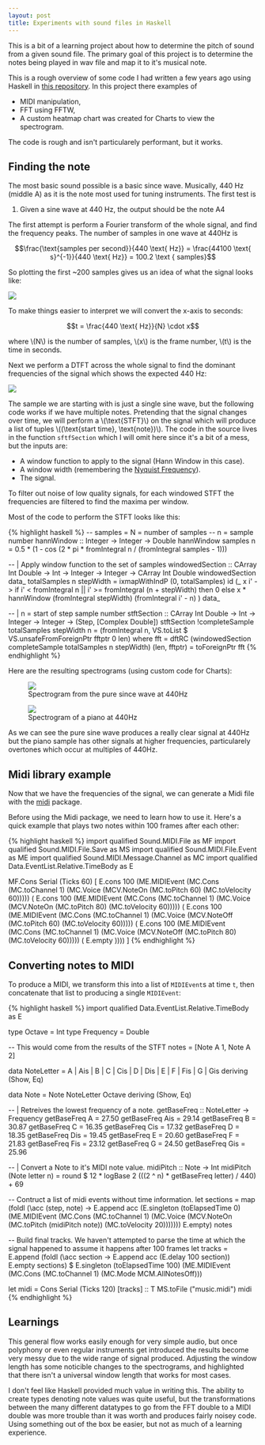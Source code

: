 ```yaml
---
layout: post
title: Experiments with sound files in Haskell
---
```


This is a bit of a learning project about how to determine the pitch of sound from a given sound file. The primary goal of this project is to determine the notes being played in wav file and map it to it's musical note.

<!--end excerpt-->

This is a rough overview of some code I had written a few years ago using Haskell in [this repository](https://github.com/Deadleg/music-listener). In this project there examples of

- MIDI manipulation,
- FFT using FFTW,
- A custom heatmap chart was created for Charts to view the spectrogram.

The code is rough and isn't particularely performant, but it works.

## Finding the note

The most basic sound possible is a basic since wave. Musically, 440 Hz (middle A) as it is the note most used for tuning instruments. The first test is

1. Given a sine wave at 440 Hz, the output should be the note A4

The first attempt is perform a Fourier transform of the whole signal, and find the frequency peaks. The number of samples in one wave at 440Hz is

$$\frac{\text{samples per second}}{440 \text{ Hz}} = \frac{44100 \text{ s}^{-1}}{440 \text{ Hz}} = 100.2 \text { samples}$$

So plotting the first ~200 samples gives us an idea of what the signal looks like:

<img src="{{ site.url }}/assets/images/signal.svg" class="img-fluid"/>

To make things easier to interpret we will convert the x-axis to seconds:

$$t = \frac{440 \text{ Hz}}{N} \cdot x$$

where \\(N\\) is the number of samples, \\(x\\) is the frame number, \\(t\\) is the time in seconds. 

Next we perform a DTFT across the whole signal to find the dominant frequencies of the signal which shows the expected 440 Hz:

<img src="{{ site.url }}/assets/images/fft.svg" class="img-fluid"/>

The sample we are starting with is just a single sine wave, but the following code works if we have multiple notes. Pretending that the signal changes over time, we will perform a \\(\text{STFT}\\) on the signal which will produce a list of tuples \\((\text{start time}, \text{note})\\). The code in the source lives in the function `sftfSection` which I will omit here since it's a bit of a mess, but the inputs are:

- A window function to apply to the signal (Hann Window in this case).
- A window width (remembering the [Nyquist Frequency](https://en.wikipedia.org/wiki/Nyquist_frequency)).
- The signal.

To filter out noise of low quality signals, for each windowed STFT the frequencies are filtered to find the maxima per window. 

Most of the code to perform the STFT looks like this:

{% highlight haskell %}
-- samples = N = number of samples
-- n = sample number
hannWindow :: Integer -> Integer -> Double
hannWindow samples n =
  0.5 * (1 - cos (2 * pi * fromIntegral n / (fromIntegral samples - 1)))

-- | Apply window function to the set of samples
windowedSection
  :: CArray Int Double -> Int -> Integer -> Integer -> CArray Int Double
windowedSection data_ totalSamples n stepWidth = ixmapWithIndP
  (0, totalSamples)
  id
  (\_ x i' -> if i' < fromIntegral n || i' >= fromIntegral (n + stepWidth)
    then 0
    else x * hannWindow (fromIntegral stepWidth) (fromIntegral i' - n)
  )
  data_

-- | n = start of step sample number
stftSection
  :: CArray Int Double -> Int -> Integer -> Integer -> (Step, [Complex Double])
stftSection !completeSample totalSamples stepWidth n =
  (fromIntegral n, VS.toList $ VS.unsafeFromForeignPtr fftptr 0 len)
 where
  fft = dftRC (windowedSection completeSample totalSamples n stepWidth)
  (len, fftptr) = toForeignPtr fft
{% endhighlight %}

Here are the resulting spectrograms (using custom code for Charts):

<figure class="figure">
    <img src="{{ site.url }}/assets/images/pure-sine-wave-440.png" class="img-fluid"/>
    <figcaption class="figure-caption text-center">Spectrogram from the pure since wave at 440Hz</figcaption>
</figure>

<figure class="figure">
    <img src="{{ site.url }}/assets/images/piano-440.png" class="img-fluid"/>
    <figcaption class="figure-caption text-center">Spectrogram of a piano at 440Hz</figcaption>
</figure>

As we can see the pure sine wave produces a really clear signal at 440Hz but the piano sample has other signals at higher frequencies, particularely overtones which occur at multiples of 440Hz. 

## Midi library example

Now that we have the frequencies of the signal, we can generate a Midi file with the [midi](https://hackage.haskell.org/package/midi) package. 

Before using the Midi package, we need to learn how to use it. Here's a quick example that plays two notes within 100 frames after each other:

{% highlight haskell %}
import qualified Sound.MIDI.File as MF
import qualified Sound.MIDI.File.Save as MS
import qualified Sound.MIDI.File.Event as ME
import qualified Sound.MIDI.Message.Channel as MC
import qualified Data.EventList.Relative.TimeBody as E

MF.Cons 
    Serial 
    (Ticks 60) 
    [ E.cons 100 (ME.MIDIEvent (MC.Cons (MC.toChannel 1) (MC.Voice (MCV.NoteOn  (MC.toPitch 60) (MC.toVelocity 60)))))
    ( E.cons 100 (ME.MIDIEvent (MC.Cons (MC.toChannel 1) (MC.Voice (MCV.NoteOn  (MC.toPitch 80) (MC.toVelocity 60)))))
    ( E.cons 100 (ME.MIDIEvent (MC.Cons (MC.toChannel 1) (MC.Voice (MCV.NoteOff (MC.toPitch 60) (MC.toVelocity 60)))))
    ( E.cons 100 (ME.MIDIEvent (MC.Cons (MC.toChannel 1) (MC.Voice (MCV.NoteOff (MC.toPitch 80) (MC.toVelocity 60)))))
    ( E.empty ))))
    ]
{% endhighlight %}

## Converting notes to MIDI

To produce a MIDI, we transform this into a list of `MIDIEvent`s at time `t`, then concatenate that list to producing a single `MIDIEvent`:

{% highlight haskell %}
import qualified Data.EventList.Relative.TimeBody as E

type Octave = Int
type Frequency = Double

-- This would come from the results of the STFT
notes = [Note A 1, Note A 2]

data NoteLetter = A
        | Ais
        | B
        | C
        | Cis
        | D
        | Dis
        | E
        | F
        | Fis
        | G
        | Gis
        deriving (Show, Eq)

data Note = Note NoteLetter Octave deriving (Show, Eq)

-- | Retreives the lowest frequency of a note.
getBaseFreq :: NoteLetter -> Frequency
getBaseFreq A   = 27.50
getBaseFreq Ais = 29.14
getBaseFreq B   = 30.87
getBaseFreq C   = 16.35
getBaseFreq Cis = 17.32
getBaseFreq D   = 18.35
getBaseFreq Dis = 19.45
getBaseFreq E   = 20.60
getBaseFreq F   = 21.83
getBaseFreq Fis = 23.12
getBaseFreq G   = 24.50
getBaseFreq Gis = 25.96

-- | Convert a Note to it's MIDI note value.
midiPitch :: Note -> Int
midiPitch (Note letter n) =
  round $ 12 * logBase 2 (((2 ^ n) * getBaseFreq letter) / 440) + 69

-- Contruct a list of midi events without time information.
let sections = map 
    (foldl
        (\acc (step, note) -> 
            E.append acc (E.singleton (toElapsedTime 0) (ME.MIDIEvent (MC.Cons (MC.toChannel 1) (MC.Voice (MCV.NoteOn (MC.toPitch (midiPitch note)) (MC.toVelocity 20)))))))
        E.empty) 
    notes

-- Build final tracks. We haven't attempted to parse the time at which the signal happened to assume it happens after 100 frames
let tracks = E.append 
    (foldl (\acc section -> E.append acc (E.delay 100 section)) E.empty sections) $
    E.singleton (toElapsedTime 100) (ME.MIDIEvent (MC.Cons (MC.toChannel 1) (MC.Mode MCM.AllNotesOff)))

let midi = Cons Serial (Ticks 120) [tracks] :: T
MS.toFile ("music.midi") midi
{% endhighlight %}

## Learnings

This general flow works easily enough for very simple audio, but once polyphony or even regular instruments get introduced the results become very messy due to the wide range of signal produced. Adjusting the window length has some noticible changes to the spectrograms, and highlighted that there isn't a universal window length that works for most cases.

I don't feel like Haskell provided much value in writing this. The ability to create types denoting note values was quite useful, but the transformations between the many different datatypes to go from the FFT double to a MIDI double was more trouble than it was worth and produces fairly noisey code. Using something out of the box be easier, but not as much of a learning experience.